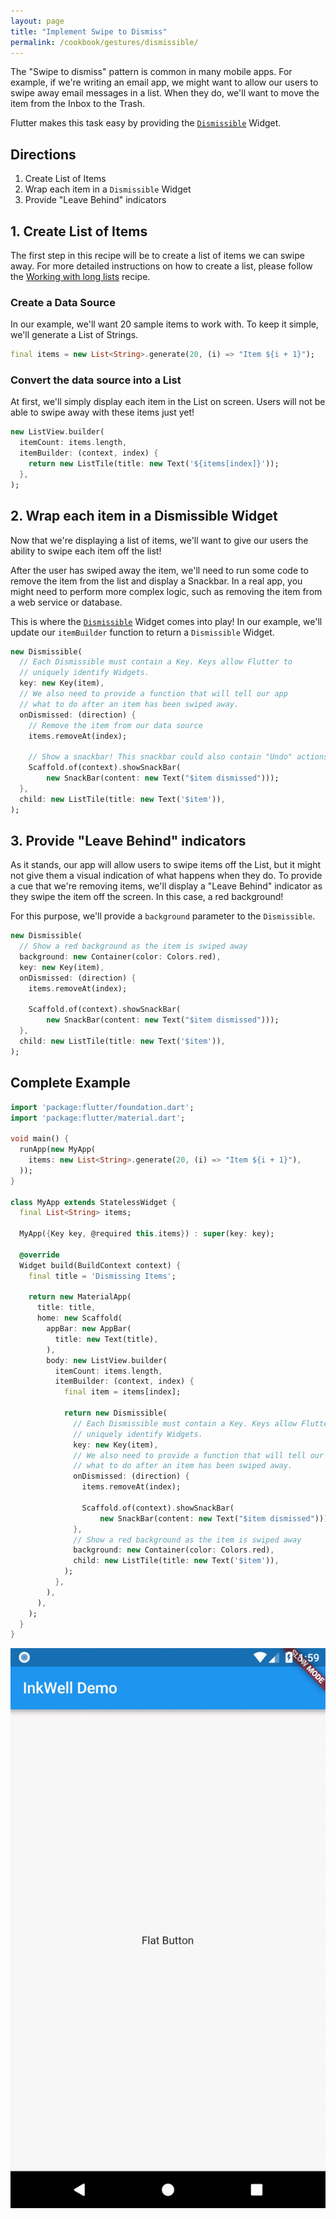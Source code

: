 ```yaml
---
layout: page
title: "Implement Swipe to Dismiss"
permalink: /cookbook/gestures/dismissible/
---
```


The "Swipe to dismiss" pattern is common in many mobile apps. For example, if 
we're writing an email app, we might want to allow our users to swipe away email 
messages in a list. When they do, we'll want to move the item from the Inbox to 
the Trash.

Flutter makes this task easy by providing the [`Dismissible`](https://docs.flutter.io/flutter/widgets/Dismissible-class.html)
Widget.

## Directions

  1. Create List of Items
  2. Wrap each item in a `Dismissible` Widget
  3. Provide "Leave Behind" indicators  

## 1. Create List of Items

The first step in this recipe will be to create a list of items we can swipe
away. For more detailed instructions on how to create a list, please follow the
[Working with long lists](/cookbook/lists/long-lists/) recipe.

### Create a Data Source

In our example, we'll want 20 sample items to work with. To keep it simple, 
we'll generate a List of Strings.

```dart
final items = new List<String>.generate(20, (i) => "Item ${i + 1}");
```

### Convert the data source into a List

At first, we'll simply display each item in the List on screen. Users will
not be able to swipe away with these items just yet!

```dart
new ListView.builder(
  itemCount: items.length,
  itemBuilder: (context, index) {
    return new ListTile(title: new Text('${items[index]}'));
  },
);
```

## 2. Wrap each item in a Dismissible Widget

Now that we're displaying a list of items, we'll want to give our users the
ability to swipe each item off the list!

After the user has swiped away the item, we'll need to run some code to remove 
the item from the list and display a Snackbar. In a real app, you might need to 
perform more complex logic, such as removing the item from a web service or 
database.

This is where the [`Dismissible`](https://docs.flutter.io/flutter/widgets/Dismissible-class.html)
Widget comes into play! In our example, we'll update our `itemBuilder` function 
to return a `Dismissible` Widget.

```dart
new Dismissible(
  // Each Dismissible must contain a Key. Keys allow Flutter to
  // uniquely identify Widgets.
  key: new Key(item),
  // We also need to provide a function that will tell our app
  // what to do after an item has been swiped away.
  onDismissed: (direction) {
    // Remove the item from our data source
    items.removeAt(index);

    // Show a snackbar! This snackbar could also contain "Undo" actions.
    Scaffold.of(context).showSnackBar(
        new SnackBar(content: new Text("$item dismissed")));
  },
  child: new ListTile(title: new Text('$item')),
);
```

## 3. Provide "Leave Behind" indicators  

As it stands, our app will allow users to swipe items off the List, but it might
not give them a visual indication of what happens when they do. To provide a cue 
that we're removing items, we'll display a "Leave Behind" indicator as they 
swipe the item off the screen. In this case, a red background!

For this purpose, we'll provide a `background` parameter to the `Dismissible`.

```dart
new Dismissible(
  // Show a red background as the item is swiped away
  background: new Container(color: Colors.red),
  key: new Key(item),
  onDismissed: (direction) {
    items.removeAt(index);

    Scaffold.of(context).showSnackBar(
        new SnackBar(content: new Text("$item dismissed")));
  },
  child: new ListTile(title: new Text('$item')),
);
``` 

## Complete Example

```dart
import 'package:flutter/foundation.dart';
import 'package:flutter/material.dart';

void main() {
  runApp(new MyApp(
    items: new List<String>.generate(20, (i) => "Item ${i + 1}"),
  ));
}

class MyApp extends StatelessWidget {
  final List<String> items;

  MyApp({Key key, @required this.items}) : super(key: key);

  @override
  Widget build(BuildContext context) {
    final title = 'Dismissing Items';

    return new MaterialApp(
      title: title,
      home: new Scaffold(
        appBar: new AppBar(
          title: new Text(title),
        ),
        body: new ListView.builder(
          itemCount: items.length,
          itemBuilder: (context, index) {
            final item = items[index];

            return new Dismissible(
              // Each Dismissible must contain a Key. Keys allow Flutter to
              // uniquely identify Widgets.
              key: new Key(item),
              // We also need to provide a function that will tell our app
              // what to do after an item has been swiped away.
              onDismissed: (direction) {
                items.removeAt(index);

                Scaffold.of(context).showSnackBar(
                    new SnackBar(content: new Text("$item dismissed")));
              },
              // Show a red background as the item is swiped away
              background: new Container(color: Colors.red),
              child: new ListTile(title: new Text('$item')),
            );
          },
        ),
      ),
    );
  }
}
```

![Dismissible Demo](/images/cookbook/dismissible.gif)